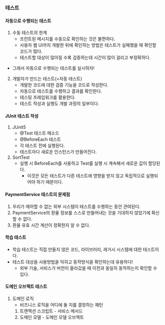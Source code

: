 ### 테스트
#### 자동으로 수행되는 테스트
1. 수동 테스트의 한계
   - 프린트된 메시지를 수동으로 확인하는 것은 불편하다.
   - 사용자 웹 UI까지 개발한 뒤에 확인하는 방법은 테스트가 실패했을 때 확인할 코드가 많다.
   - 테스트할 대상이 많아질 수록 검증하는데 시간이 많이 걸리고 부정확하다.
- 그래서 자동으로 수행되는 테스트를 실시하자!
2. 개발자가 만드는 테스트(=자동 테스트)
   - 개발한 코드에 대한 검증 기능을 코드로 작성한다.
   - 자동으로 테스트를 수행하고 결과를 확인한다.
   - 테스팅 프레임워크를 활용한다.
   - 테스트 작성과 실행도 개발 과정의 일부이다.

#### JUnit 테스트 작성
1. JUnit5
   - @Test 테스트 메소드
   - @BeforeEach 테스트
   - 각 테스트 전에 실행된다.
   - 테스트마다 새로운 인스턴스가 만들어진다.
2. SortTest
   - 실행 시 BeforeEach를 사용하고 Test를 실행 시 계속해서 새로운 값이 할당된다.
     - 이것은 모든 테스트가 다른 테스트에 영향을 받지 않고 독립적으로 실행되어야 하기 때문이다.

#### PaymentService 테스트의 문제점
1. 우리가 제어할 수 없는 외부 시스템이 테스트를 수행하는 동안 관여된다.
2. PaymentService의 환율 정보를 스스로 만들어내는 것을 기대하지 않았기에 확신할 수 없다.
3. 환율 유효 시간 계산이 정확한지 알 수 없다.

#### 학습 테스트
- 학습 테스트는 직접 만들지 않은 코드, 라이브러리, 레거시 시스템에 대한 테스트이다.
- 테스트 대상을 사용방법을 익히고 동작방식을 확인하는데 유용하다!
  - 외부 기술, 서비스가 버전이 올라갔을 때 이전과 동일히 동작하는지 확인할 수 있다.

#### 도메인 오브젝트 테스트
1. 도메인 로직
   - 비즈니스 로직을 어디에 둘 지를 결정하는 패턴
   1. 트랜잭션 스크립트 - 서비스 메서드
   2. 도메인 모델 - 도메인 모델 오브젝트